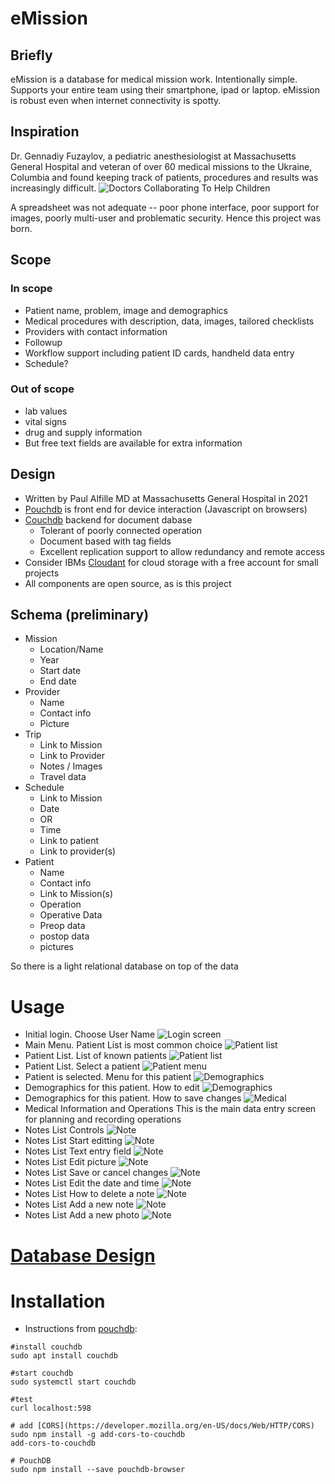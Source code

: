# eMission

## Briefly
eMission is a database for medical mission work. Intentionally simple. Supports your entire team using their smartphone, ipad or laptop. eMission is robust even when internet connectivity is spotty.

## Inspiration
Dr. Gennadiy Fuzaylov, a pediatric anesthesiologist at Massachusetts General Hospital and veteran of over 60 medical missions to the Ukraine, Columbia and found keeping track of patients, procedures and results was increasingly difficult. 
![[Doctors Collaborating To Help Children](http://dcthc.org)](images/dctohc.png)

A spreadsheet was not adequate -- poor phone interface, poor support for images, poorly multi-user and problematic security. Hence this project was born.

## Scope
### In scope
- Patient name, problem, image and demographics
- Medical procedures with description, data, images, tailored checklists
- Providers with contact information
- Followup
- Workflow support including patient ID cards, handheld data entry
- Schedule?

### Out of scope
- lab values 
- vital signs
- drug and supply information
- But free text fields are available for extra information

## Design
* Written by Paul Alfille MD at Massachusetts General Hospital in 2021
* [Pouchdb](https://pouchdb.com/) is front end for device interaction (Javascript on browsers)
* [Couchdb](https://couchdb.apache.org/) backend for document dabase
  * Tolerant of poorly connected operation
  * Document based with tag fields
  * Excellent replication support to allow redundancy and remote access
* Consider IBMs [Cloudant](https://www.ibm.com/cloud/cloudant) for cloud storage with a free account for small projects
* All components are open source, as is this project

## Schema (preliminary)
* Mission
  * Location/Name
  * Year
  * Start date
  * End date
* Provider
  * Name
  * Contact info
  * Picture
* Trip
  * Link to Mission
  * Link to Provider
  * Notes / Images
  * Travel data
* Schedule
  * Link to Mission
  * Date
  * OR
  * Time
  * Link to patient
  * Link to provider(s)
* Patient
  * Name
  * Contact info
  * Link to Mission(s)
  * Operation
  * Operative Data
  * Preop data
  * postop data
  * pictures
  
So there is a light relational database on top of the data

# Usage
* Initial login. 
Choose User Name 
![Login screen](images/mdb-Login.png)
* Main Menu. 
Patient List is most common choice 
![Patient list](images/mdb-MainMenu.png)
* Patient List. 
List of known patients 
![Patient list](images/mdb-PatientList.png)
* Patient List. 
Select a patient 
![Patient menu](images/mdb-PatientListSelect.png)
* Patient is selected. Menu for this patient 
![Demographics](images/mdb-PatientPhoto.png)
* Demographics for this patient. How to edit 
![Demographics](images/mdb-PatientDemographics1.png)
* Demographics for this patient. How to save changes 
![Medical](images/mdb-PatientDemographics2.png)
* Medical Information and Operations 
This is the main data entry screen for planning and recording operations
* Notes List
Controls
![Note](images/mdb-NoteList.png)
* Notes List
Start editting
![Note](images/mdb-NoteList2.png)
* Notes List
Text entry field
![Note](images/mdb-NoteList3.png)
* Notes List
Edit picture
![Note](images/mdb-NoteList4.png)
* Notes List
Save or cancel changes
![Note](images/mdb-NoteList5.png)
* Notes List
Edit the date and time
![Note](images/mdb-NoteList6.png)
* Notes List
How to delete a note
![Note](images/mdb-NoteList7.png)
* Notes List
Add a new note
![Note](images/mdb-NewNote.png)
* Notes List
Add a new photo
![Note](images/mdb-NewPhoto.png)


# [Database Design](/help/Schema.md)


# Installation
* Instructions from [pouchdb](https://pouchdb.com/guides/setup-couchdb.html):
```
#install couchdb
sudo apt install couchdb

#start couchdb
sudo systemctl start couchdb

#test
curl localhost:598

# add [CORS](https://developer.mozilla.org/en-US/docs/Web/HTTP/CORS)
sudo npm install -g add-cors-to-couchdb
add-cors-to-couchdb

# PouchDB
sudo npm install --save pouchdb-browser

```

  

